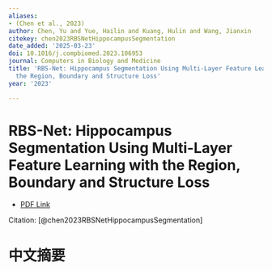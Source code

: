 ```yaml
---
aliases:
- (Chen et al., 2023)
author: Chen, Yu and Yue, Hailin and Kuang, Hulin and Wang, Jianxin
citekey: chen2023RBSNetHippocampusSegmentation
date_added: '2025-03-23'
doi: 10.1016/j.compbiomed.2023.106953
journal: Computers in Biology and Medicine
title: 'RBS-Net: Hippocampus Segmentation Using Multi-Layer Feature Learning with
  the Region, Boundary and Structure Loss'
year: '2023'

---
```

# RBS-Net: Hippocampus Segmentation Using Multi-Layer Feature Learning with the Region, Boundary and Structure Loss
- [PDF Link](zotero://open-pdf/library/items/JUPDM4N2)

Citation: [@chen2023RBSNetHippocampusSegmentation]

# 中文摘要
